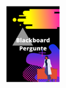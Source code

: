 
<h1 align=center>
<img <img alt="Blackboard" title="Blackboard" src="./assets/Blackboard Pergunte.png" height="205" />
</h1>